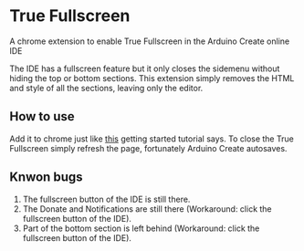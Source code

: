 # True Fullscreen
A chrome extension to enable True Fullscreen in the Arduino Create online IDE

The IDE has a fullscreen feature but it only closes the sidemenu without hiding the top or bottom sections. This extension simply removes the HTML and style of all the sections, leaving only the editor.

## How to use
Add it to chrome just like [this](https://developer.chrome.com/extensions/getstarted) getting started tutorial says.
To close the True Fullscreen simply refresh the page, fortunately Arduino Create autosaves.

## Knwon bugs
1. The fullscreen button of the IDE is still there.
1. The Donate and Notifications are still there (Workaround: click the fullscreen button of the IDE).
1. Part of the bottom section is left behind (Workaround: click the fullscreen button of the IDE).
